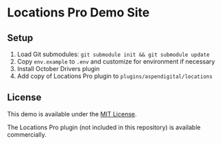 # Locations Pro Demo Site

## Setup
1. Load Git submodules: `git submodule init && git submodule update`
2. Copy `env.example` to `.env` and customize for environment if necessary
3. Install October Drivers plugin
4. Add copy of Locations Pro plugin to `plugins/aspendigital/locations`

## License
This demo is available under the [MIT License](LICENSE.md).

The Locations Pro plugin (not included in this repository) is available commercially.